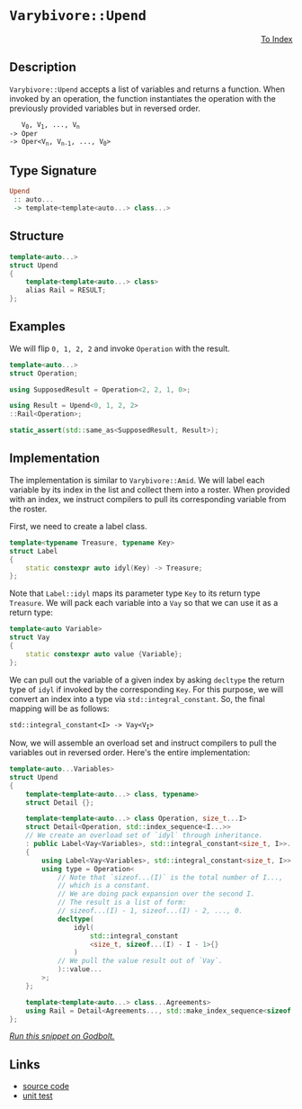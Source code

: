 <!-- Copyright 2024 Feng Mofan
SPDX-License-Identifier: Apache-2.0 -->

# `Varybivore::Upend`

<p style='text-align: right;'><a href="../../../facilities/metafunctions.md#varybivore-upend">To Index</a></p>

## Description

`Varybivore::Upend` accepts a list of variables and returns a function.
When invoked by an operation, the function instantiates the operation with the previously provided variables but in reversed order.

<pre><code>   V<sub>0</sub>, V<sub>1</sub>, ..., V<sub>n</sub>
-> Oper
-> Oper&lt;V<sub>n</sub>, V<sub>n-1</sub>, ..., V<sub>0</sub>&gt;</code></pre>

## Type Signature

```Haskell
Upend
 :: auto...
 -> template<template<auto...> class...>
```

## Structure

```C++
template<auto...>
struct Upend
{
    template<template<auto...> class>
    alias Rail = RESULT;
};
```

## Examples

We will flip `0, 1, 2, 2` and invoke `Operation` with the result.

```C++
template<auto...>
struct Operation;

using SupposedResult = Operation<2, 2, 1, 0>;

using Result = Upend<0, 1, 2, 2>
::Rail<Operation>;

static_assert(std::same_as<SupposedResult, Result>);
```

## Implementation

The implementation is similar to `Varybivore::Amid`.
We will label each variable by its index in the list and collect them into a roster.
When provided with an index, we instruct compilers to pull its corresponding variable from the roster.

First, we need to create a label class.

```C++
template<typename Treasure, typename Key>
struct Label
{ 
    static constexpr auto idyl(Key) -> Treasure;
};
```

Note that `Label::idyl` maps its parameter type `Key` to its return type `Treasure`. We will pack each variable into a `Vay` so that we can use it as a return type:

```C++
template<auto Variable>
struct Vay
{
    static constexpr auto value {Variable};
};
```

We can pull out the variable of a given index by asking `decltype` the return type of `idyl` if invoked by the corresponding `Key`.
For this purpose, we will convert an index into a type via `std::integral_constant`.
So, the final mapping will be as follows:

<pre><code>std::integral_constant&lt;I&gt; -> Vay&lt;V<sub>I</sub>&gt;</code></pre>

Now, we will assemble an overload set and instruct compilers to pull the variables out in reversed order. Here's the entire implementation:

```C++
template<auto...Variables>
struct Upend
{
    template<template<auto...> class, typename>
    struct Detail {};

    template<template<auto...> class Operation, size_t...I>
    struct Detail<Operation, std::index_sequence<I...>>
    // We create an overload set of `idyl` through inheritance.
    : public Label<Vay<Variables>, std::integral_constant<size_t, I>>...
    {
        using Label<Vay<Variables>, std::integral_constant<size_t, I>>::idyl...;
        using type = Operation<
            // Note that `sizeof...(I)` is the total number of I...,
            // which is a constant.
            // We are doing pack expansion over the second I.
            // The result is a list of form:
            // sizeof...(I) - 1, sizeof...(I) - 2, ..., 0. 
            decltype(
                idyl(
                    std::integral_constant
                    <size_t, sizeof...(I) - I - 1>{}
                )
            // We pull the value result out of `Vay`.
            )::value...
        >;
    };

    template<template<auto...> class...Agreements>
    using Rail = Detail<Agreements..., std::make_index_sequence<sizeof...(Variables)>>::type;
};
```

[*Run this snippet on Godbolt.*](https://godbolt.org/#z:OYLghAFBqd5QCxAYwPYBMCmBRdBLAF1QCcAaPECAMzwBtMA7AQwFtMQByARg9KtQYEAysib0QXACx8BBAKoBnTAAUAHpwAMvAFYTStJg1DIApACYAQuYukl9ZATwDKjdAGFUtAK4sGIAMykrgAyeAyYAHI%2BAEaYxBLSAA6oCoRODB7evgGkyamOAqHhUSyx8VK2mPYFDEIETMQEmT5%2BgXaYDul1DQRFkTFxCbb1jc3ZbSO9Yf2lg1IAlLaoXsTI7Bzm/mHI3lgA1Cb%2Bbl6OtIQAnofYJhoAgpvbu5gHR8gKBOhYVFc393cEmBYiQMAMObgI50SjFYzwAKsRMEwFCtMKQ9hCocw2HsANKYS7%2Ba53d7ELwOPbBJixWi/EwAdgsBzuexZe3eTEcyD2aAY70wqkSxD2TBOqD2eHQ51oEDx53mewAtFc9vDEciEYcrHd6QARTW0/6A4EczBgkVEPYANQaeCp9B%2BxIIpPJAFkBKgiAxLtqGb9WWz6pzuQI%2BQKheaxQA3MReZ70izW4i26L2ul6/xa%2B5p/Xaw1AkGmo4RgB0pcTyfoCgdtxJZIIezkmPQtN9zNZAPzJrBHeNoKLotLxeVOyRCjRGOhbGr/tr5J1mHqdAOvuzGYNt39PYL3aN2/7REHw4MCgUewA8lDiBz0mjUgAvTAAfQIg4AktPWbP6/PFzSjhe4mvARbw%2BEAQDCLBVEfJQAEdYwYNYwVfQ9CQ/FkAHp0L2AB1Z5kARE1hQYPZUEjOJaFQJh0DZBcSKoA4ADYNAlKUTCY9EEGIZZgAQcUGAQOJCEMNYhzbFkQD2RIvBTPAuUpakwTdBgPQEAk3HLO1MCrQkQPQMCwgBYAr1oR8eXZQQwXvJ8CDRd9UMJQ8xOXTN/X9LxUiMCkqSqRT3U9NSNJTLSrl0/TBEwIyxFMkN6gso4rOfWyfkJfTJVoFCXNcll3LCYB0UhON/B1c9LyAhgwT9LLXMwvYIg9Z4CAQDlGI0KzUCoQcIFfeY2I0cVT0ahqPTEPYGAGIV2r2ZDS1ISqqtZGqAHcEFk3i8FPJhg15WKXzm%2Ba9hq3DhQRPZ0FQXLJKYZAAGs9n5RJDFSAQSLIoVBponlqOQvb5pq2EBL2BFkVoet1uFPYzneOi9n4YgWBAH6qpqtqOtLLr5QVPYuFvPAH3azrusVPYzDRQc0Q0YsmQ3faWSwHYJwgRGaZY6UmZpz9QPA8LIpMsydrZ9mXjcBKbLZXHMHxtHCcx18ia4H4Vz1JzBZ65Wkawo6pNoWgOOeaNvGeIGvBBkiTmh3qlJUr1etE6mafmMD9djRy7dc5LMpZXUcz%2BV2ty7I4/b7NwS1LI9R0HW4jMwQFGAIbSiVdnLPIAJSYJdDmKn807/NxI4RGPBAUMmAz0kAWCYa6nwg/loMwODGEQ%2BLxcl4sIECysevs7AwInb2vbXXNbnQgAqUex/H9DfhH0fYWwIRYTHye7mn8eJ/XB4EKeIWeTWRI4%2BrX5A8LYOB1D1DHWdesAKvGo%2B7uJO8qELxEjyTB0GTrTjfrDOSsA2%2BjhJsTNE2M9gaHduuB%2BewP7A2/kVBsTYwQaGAWiQBZhqxgVTnQME18yrgMHuyTkj5RxxAIBAd4pcFAwiIdpNwT8X4pDftAr%2BaImEgyuJ3CwHBFi0E4AAVl4H4DgWhSCoE4G4aw1g2TLFWHGMw/geCkAIJoLhixrogF4WYYsvCACc/heEMV4f4eRvCAAcZhJAaGkDwjgkheDwy4BoJBgjhGiI4LwBQIAkFKKEVw0gcBYAwEQCAZYBApI2QoBANAQI6BxAiDCTgqgTEMQVAxSQexgDIC5FIYsZheBv0ICQCUeh%2BCCBEGIdgFQSnyCUGoZRpBdDY0WleRInAeDcL4QIuprizwnDCdDRJyTUnpMyVjSQOS9gQA8NE%2BgQpNhcHmLwbxWhFgQCQFExIMSyARPWZskAwApAkxoCDOIHiIDRDqdEMIDRzitN4Jc5gxBzhnmiNoDo3iFFRLYIIM8DBaA3J8aQLA0QvDAGDtrDx3BeBYHLkYcQAL8AIk6GRCFwj%2BQdBOOsBRBkqh1LONEK8jyPBYDqU6PA8NIWkFetEBh84YXADOEYZRiwqAGGAAoS0eBMCLQAoIhRVSyniEqbIRQKh1AAoafoQwxgJGWH0HgaIHjICLFQHvdIEKFTkIzqYSw1gzAuNekmLAiqICLHaJ0ZwEBXBjD8NjEI0wShlD0HkNIAhrVOpSC6hgfQHVzEqNULokw3XYzNTUbojRvXjT0OyUYngWhRsmBG2Y5RTXSLWBIdpHB%2BGkGcbwVxewBkpLSRkrJYyzATNwAU2Zcj5mLKZYsASVFBgmtIGoyQ/hiy6LpBYyQ5imIaH0do/QnBbGkHhvI4sDEuAMRMdokxU7eGSC4Do/wDFs1dM4O4zxiimV%2BMCas4JvSTjkEoDsmZcS2CcAaCwSMdIFSbRHJ5Lg2jixcGLKi/ARBDXFNkAKip0gqkitqeKkAJMmlMBaZCjNWac0iM4D00JZtJpXpvXe7kBhH3PtfX1SZqBplxAOHIswCzt0%2BJWWs3DGyZnHsiRR3ZyHb0Pv2dohxfA6AAmIKc85AL7nXNuaQHjjznmvIcHxz5scfl/LqUCkFYLaAQoUdCqVcLhEIreXgZFdS0XIAxXx7F1jhF4oJecIl6xhGkvJQoqlNLARKdyjullTA2Ucq5Tyvj/LRCCv/cKmpYrhG6BJuh6VOrZV4uNcq1VIZOAao%2BFqmVFg9W5oNRKLS8BTVVDUxaq1sbsi2oYOgRNjrsbOpqEG3IHqagFd9SGgNPRSvVYEGGqYxRI3BsDdlm1wweiVeTUsFYab5lDszZ0gFeb6OocY1jTDb7y0fpIAR%2BRxGlkqNIA2rA8Rm3WJHWO59li6Q6LpHSfwPbJCpOxjB1xm6vE7v8UEkJYTqOntifEjgV6hksAUJGLkkYn3FgLO8PJs2v3Y3c%2BUoYAGfN1N0IEMDEG2mDeg%2Bujg8G%2BlIbhm9j7X2ft/frDhvDVajGLeu%2BRvHD3aMzJAJ9l%2Bj5vvaMfNjohaP/1sZOZQLjwiBP/IURzoTbzRO4a%2BQQCT/yVOYGBaCsQcm%2BOKdhaZqFeBEWOA0wCrTOmKV6dxfKozJmSVJgs7wKzShaW2cZaRvgrL2Wcu5ZiNzP6PN/pkIIQDvmdA5ECygOLcqFWpZERF3knB0LkPd8F%2BL%2Bq4iGpS0qv1GW/CWry6Vu1zWk3uvyOkUrxX0jdajel81tQ2tZA6/V3PXX7Utc6zG/P8bi%2BJ8KymvrFSoPDZcZwY6LB0efb2DT37JooYQArZ%2B%2BbNaSPLPrYiNblAM1bZA8%2BoxvDeGWIcRoIxdJp1rpGxu2wW6lvzFUSASQdJiwWNSUdhi07F17e0au6x/hG%2B5vX1vjNuTV9N7cUP5br0np%2BEkEAA%3D)

## Links

- [source code](../../../../conceptrodon/descend/varybivore/upend.hpp)
- [unit test](../../../../tests/unit/metafunctions/varybivore/upend.test.hpp)
